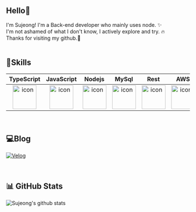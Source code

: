 ## Hello👋

I'm Sujeong! I'm a Back-end developer who mainly uses node. ✨️ <br/> 
I'm not ashamed of what I don't know, I actively explore and try. 🔥<br/>
Thanks for visiting my github.🙌
<br/>
<br/>

## 🔧Skills
|TypeScript|JavaScript|Nodejs|MySql|Rest|AWS|
| :--: | :--: | :--: | :--: | :--: | :--: |
| <img src="https://techstack-generator.vercel.app/ts-icon.svg" alt="icon" width="65" height="65" /> | <img src="https://techstack-generator.vercel.app/js-icon.svg" alt="icon" width="65" height="65" /> | <img src="https://techstack-generator.vercel.app/nginx-icon.svg" alt="icon" width="65" height="65" /> | <img src="https://techstack-generator.vercel.app/mysql-icon.svg" alt="icon" width="65" height="65" /> | <img src="https://techstack-generator.vercel.app/restapi-icon.svg" alt="icon" width="65" height="65" /> | <img src="https://techstack-generator.vercel.app/aws-icon.svg" alt="icon" width="65" height="65" /> |

<br/>

## 💻Blog
</a>[![Velog](https://img.shields.io/badge/-Velog-20C997?logo=Velog&logoColor=white&style=for-the-badge)](https://velog.io/@trtw9889)

<br />

## 📊 GitHub Stats
![Sujeong's github stats](https://github-readme-stats-black-kappa-42.vercel.app/api?username=trtw9889&show_icons=true&theme=apprentice)


